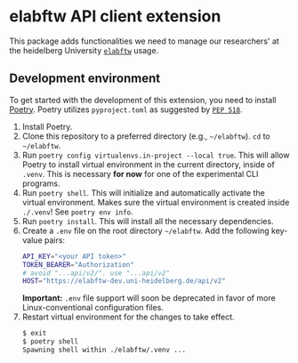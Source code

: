 # elabftw API client extension

This package adds functionalities we need to manage our researchers' at the heidelberg
University [`elabftw`](https://github.com/elabftw/elabftw/) usage.

## Development environment

To get started with the development of this extension, you need to
install [Poetry](https://python-poetry.org/docs/#installation). Poetry utilizes `pyproject.toml` as suggested
by [`PEP 518`](https://peps.python.org/pep-0518/).

1. Install Poetry.
2. Clone this repository to a preferred directory (e.g., `~/elabftw`). `cd` to `~/elabftw`.
3. Run `poetry config virtualenvs.in-project --local true`. This will allow Poetry to install virtual environment in the
   current directory, inside of `.venv`. This is necessary **for now** for one of the experimental CLI programs.
4. Run `poetry shell`. This will initialize and automatically activate the virtual environment. Makes sure the virtual
   environment is created
   inside `./.venv`! See `poetry env info`.
5. Run `poetry install`. This will install all the necessary dependencies.
6. Create a `.env` file on the root directory `~/elabftw`. Add the following key-value pairs:
   ```bash
   API_KEY="<your API token>"
   TOKEN_BEARER="Authorization"
   # avoid "...api/v2/". use "...api/v2"
   HOST="https://elabftw-dev.uni-heidelberg.de/api/v2"
   ```
   **Important:** `.env` file support will soon be deprecated in favor of more Linux-conventional configuration files.
7. Restart virtual environment for the changes to take effect.
   ```bash
   $ exit
   $ poetry shell
   Spawning shell within ./elabftw/.venv ...
   ```
   